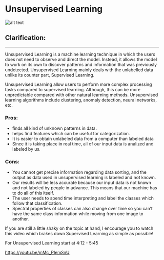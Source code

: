# Unsupervised Learning 

![alt text](http://d1jnx9ba8s6j9r.cloudfront.net/blog/wp-content/uploads/2019/11/Unsupervised-Learning-blog.png)

## Clarification:
---
Unsupervised Learning is a machine learning technique in which the users does not need to observe and direct the model. Instead, it allows the model to work on its own to discover patterns and information that was previously undetected. Unsupervised Learning mainly deals with the unlabelled data unlike its counter part, Supervised Learning. 

Unsupervised Learning allow users to perform more complex processing tasks compared to supervised learning. Although, this can be more unpredictable compared with other natural learning methods. Unsupervised learning algorithms include clustering, anomaly detection, neural networks, etc.

### Pros:
- finds all kind of unknown patterns in data.
- helps find features which can be useful for categorization.
- It is easier to obtain unlabeled data from a computer than labeled data
- Since it is taking place in real time, all of our input data is analized and labeled by us.

### Cons:
- You cannot get precise information regarding data sorting, and the output as data used in unsupervised learning is labeled and not known.
- Our results will be less accurate because our input data is not known and not labeled by people in advance. This means that our machine has to do all of this itself.
- The user needs to spend time interpreting and label the classes which follow that classification.
- Spectral properties of classes can also change over time so you can’t have the same class information while moving from one image to another.

If you are still a little shaky on the topic at hand, I encourage you to watch this video which brakes down Supervised Learning as simple as possible!

For Unsupervised Learning start at 4:12 - 5:45

https://youtu.be/mMc_PIemSnU

